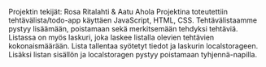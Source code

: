 Projektin tekijät: Rosa Ritalahti & Aatu Ahola
Projektina toteutettiin tehtävälista/todo-app käyttäen JavaScript, HTML, CSS.
Tehtävälistaamme pystyy lisäämään, poistamaan sekä merkitsemään tehdyksi tehtäviä. Listassa on myös laskuri, joka laskee listalla olevien tehtävien kokonaismäärään. Lista tallentaa syötetyt tiedot ja laskurin localstorageen. Lisäksi listan sisällön ja localstoragen pystyy poistamaan tyhjennä-napilla.
